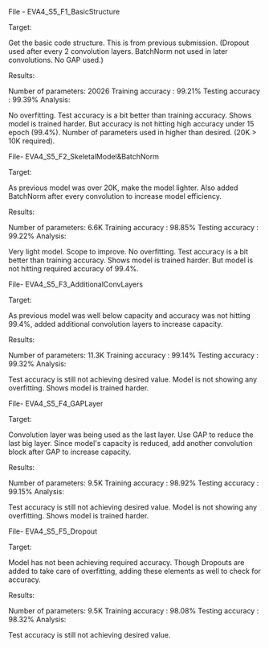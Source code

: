 File - EVA4_S5_F1_BasicStructure

Target:

Get the basic code structure. This is from previous submission. (Dropout used after every 2 convolution layers. BatchNorm not used in later convolutions. No GAP used.)

Results:

Number of parameters: 20026
Training accuracy : 99.21%
Testing accuracy : 99.39%
Analysis:

No overfitting. Test accuracy is a bit better than training accuracy. Shows model is trained harder.
But accuracy is not hitting high accuracy under 15 epoch (99.4%).
Number of parameters used in higher than desired. (20K > 10K required).


File- EVA4_S5_F2_SkeletalModel&BatchNorm

Target:

As previous model was over 20K, make the model lighter. Also added BatchNorm after every convolution to increase model efficiency.

Results:

Number of parameters: 6.6K
Training accuracy : 98.85%
Testing accuracy : 99.22%
Analysis:

Very light model. Scope to improve.
No overfitting. Test accuracy is a bit better than training accuracy. Shows model is trained harder. But model is not hitting required accuracy of 99.4%.


File- EVA4_S5_F3_AdditionalConvLayers

Target:

As previous model was well below capacity and accuracy was not hitting 99.4%, added additional convolution layers to increase capacity.

Results:

Number of parameters: 11.3K
Training accuracy : 99.14%
Testing accuracy : 99.32%
Analysis:

Test accuracy is still not achieving desired value. Model is not showing any overfitting. Shows model is trained harder.


File- EVA4_S5_F4_GAPLayer

Target:

Convolution layer was being used as the last layer. Use GAP to reduce the last big layer. Since model's capacity is reduced, add another convolution block after GAP to increase capacity.

Results:

Number of parameters: 9.5K
Training accuracy : 98.92%
Testing accuracy : 99.15%
Analysis:

Test accuracy is still not achieving desired value. Model is not showing any overfitting. Shows model is trained harder.


File- EVA4_S5_F5_Dropout

Target:

Model has not been achieving required accuracy. Though Dropouts are added to take care of overfitting, adding these elements as well to check for accuracy.

Results:

Number of parameters: 9.5K
Training accuracy : 98.08%
Testing accuracy : 98.32%
Analysis:

Test accuracy is still not achieving desired value.


